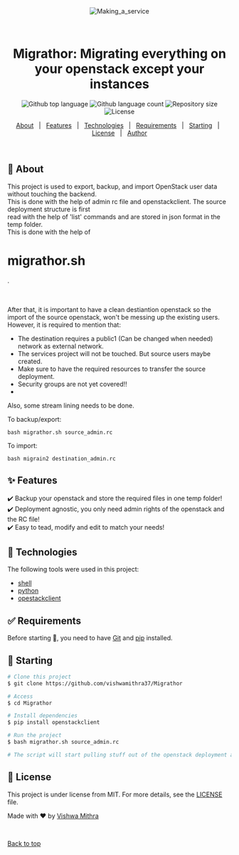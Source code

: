 <div align="center" id="top"> 
  <img src="./.github/app.gif" alt="Making_a_service" />

  &#xa0;

  <!-- <a href="https://making_a_service.netlify.app">Demo</a> -->
</div>

<h1 align="center">Migrathor: Migrating everything on your openstack except your instances</h1>

<p align="center">
  <img alt="Github top language" src="https://img.shields.io/github/languages/top/{{YOUR_GITHUB_USERNAME}}/making_a_service?color=56BEB8">

  <img alt="Github language count" src="https://img.shields.io/github/languages/count/{{YOUR_GITHUB_USERNAME}}/making_a_service?color=56BEB8">

  <img alt="Repository size" src="https://img.shields.io/github/repo-size/{{YOUR_GITHUB_USERNAME}}/making_a_service?color=56BEB8">

  <img alt="License" src="https://img.shields.io/github/license/{{YOUR_GITHUB_USERNAME}}/making_a_service?color=56BEB8">

  <!-- <img alt="Github issues" src="https://img.shields.io/github/issues/{{YOUR_GITHUB_USERNAME}}/making_a_service?color=56BEB8" /> -->

  <!-- <img alt="Github forks" src="https://img.shields.io/github/forks/{{YOUR_GITHUB_USERNAME}}/making_a_service?color=56BEB8" /> -->

  <!-- <img alt="Github stars" src="https://img.shields.io/github/stars/{{YOUR_GITHUB_USERNAME}}/making_a_service?color=56BEB8" /> -->
</p>

<!-- Status -->

<!-- <h4 align="center"> 
	🚧  Making_a_service 🚀 Under construction...  🚧
</h4> 

<hr> -->

<p align="center">
  <a href="#dart-about">About</a> &#xa0; | &#xa0; 
  <a href="#sparkles-features">Features</a> &#xa0; | &#xa0;
  <a href="#rocket-technologies">Technologies</a> &#xa0; | &#xa0;
  <a href="#white_check_mark-requirements">Requirements</a> &#xa0; | &#xa0;
  <a href="#checkered_flag-starting">Starting</a> &#xa0; | &#xa0;
  <a href="#memo-license">License</a> &#xa0; | &#xa0;
  <a href="https://github.com/{{YOUR_GITHUB_USERNAME}}" target="_blank">Author</a>
</p>

<br>

## :dart: About ##

This project is used to export, backup, and import OpenStack user data without touching the backend. <br>
This is done with the help of admin rc file and openstackclient. The source deployment structure is first <br> read with the help of 'list' commands and are stored in json format in the temp folder. 
<br> This is done with the help of <h1> migrathor.sh </h1>.

<br>
<br>
After that, it is important to have a clean destiantion openstack so the import of the source openstack,
won't be messing up the existing users. However, it is required to mention that:
<ul>
<li>The destination requires a public1 (Can be changed when needed) network as external network.</li>
<li>The services project will not be touched. But source users maybe created.</li>
<li>Make sure to have the required resources to transfer the source deployment.</li>
<li>Security groups are not yet covered!!<li>
</ul>

Also, some stream lining needs to be done. 

To backup/export:
```
bash migrathor.sh source_admin.rc
```
To import:
```
bash migrain2 destination_admin.rc
```



## :sparkles: Features ##

:heavy_check_mark: Backup your openstack and store the required files in one temp folder!<br> 
:heavy_check_mark: Deployment agnostic, you only need admin rights of the openstack and the RC file!<br>
:heavy_check_mark: Easy to tead, modify and edit to match your needs!

## :rocket: Technologies ##

The following tools were used in this project:

- [shell](https://www.tutorialspoint.com/unix/unix-what-is-shell.html)
- [python](https://www.python.org/)
- [opestackclient](https://pypi.org/project/python-openstackclient/)

## :white_check_mark: Requirements ##

Before starting :checkered_flag:, you need to have [Git](https://git-scm.com) and [pip](https://pypi.org/project/pip/) installed.

## :checkered_flag: Starting ##

```bash
# Clone this project
$ git clone https://github.com/vishwamithra37/Migrathor

# Access
$ cd Migrathor

# Install dependencies
$ pip install openstackclient

# Run the project
$ bash migrathor.sh source_admin.rc

# The script will start pulling stuff out of the openstack deployment and store in temp folder.
```

## :memo: License ##

This project is under license from MIT. For more details, see the [LICENSE](LICENSE.md) file.


Made with :heart: by <a href="https://github.com/vishwamithra37" target="_blank">Vishwa Mithra</a>

&#xa0;

<a href="#top">Back to top</a>
